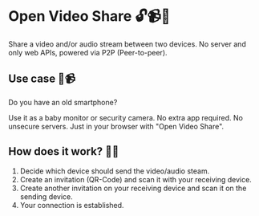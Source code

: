# Open Video Share 🔓📹🔗

Share a video and/or audio stream between two devices.
No server and only web APIs, powered via P2P (Peer-to-peer).

## Use case 👶📹

Do you have an old smartphone?

Use it as a baby monitor or security camera. No extra app required. No unsecure servers. Just in your browser with "Open Video Share".

## How does it work? 🔢🔨

1. Decide which device should send the video/audio steam.
2. Create an invitation (QR-Code) and scan it with your receiving device.
3. Create another invitation on your receiving device and scan it on the sending device.
4. Your connection is established.
